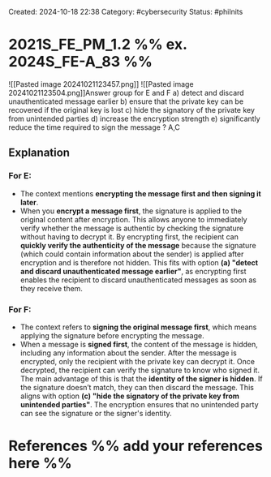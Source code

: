 Created: 2024-10-18 22:38
Category: #cybersecurity
Status: #philnits

# 2021S_FE_PM_1.2 %% ex. 2024S_FE-A_83 %%

![[Pasted image 20241021123457.png]]
![[Pasted image 20241021123504.png]]Answer group for E and F
a) detect and discard unauthenticated message earlier
b) ensure that the private key can be recovered if the original key is lost
c) hide the signatory of the private key from unintended parties
d) increase the encryption strength
e) significantly reduce the time required to sign the message
?
A,C

## Explanation

### For **E**:

- The context mentions **encrypting the message first and then signing it later**.
- When you **encrypt a message first**, the signature is applied to the original content after encryption. This allows anyone to immediately verify whether the message is authentic by checking the signature without having to decrypt it.
  By encrypting first, the recipient can **quickly verify the authenticity of the message** because the signature (which could contain information about the sender) is applied after encryption and is therefore not hidden. This fits with option **(a) "detect and discard unauthenticated message earlier"**, as encrypting first enables the recipient to discard unauthenticated messages as soon as they receive them.

### For **F**:

- The context refers to **signing the original message first**, which means applying the signature before encrypting the message.
- When a message is **signed first**, the content of the message is hidden, including any information about the sender. After the message is encrypted, only the recipient with the private key can decrypt it. Once decrypted, the recipient can verify the signature to know who signed it.
  The main advantage of this is that the **identity of the signer is hidden**. If the signature doesn’t match, they can then discard the message. This aligns with option **(c) "hide the signatory of the private key from unintended parties"**. The encryption ensures that no unintended party can see the signature or the signer's identity.

# References %% add your references here %%
<!--SR:!2025-04-16,4,270-->
